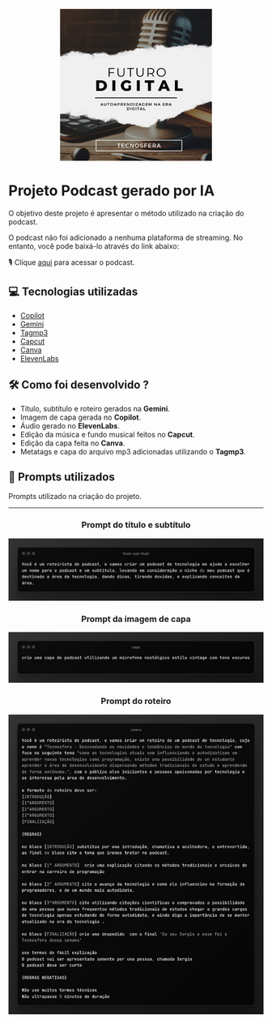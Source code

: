 <p align="center">
<img 
    src="./assets/capa-podcast.png"
    width="300"
/>
</p>

# Projeto Podcast gerado por IA 
O objetivo deste projeto é apresentar o método utilizado na criação do podcast.

O podcast não foi adicionado a nenhuma plataforma de streaming. No entanto, você pode baixá-lo através do link abaixo:

🎙️ Clique [aqui](https://github.com/SergioSinhoca/projeto-podcast/blob/main/media/podcast.mp3) para acessar o podcast.


## 💻 Tecnologias utilizadas 
- [Copilot](https://copilot.microsoft.com/) 
- [Gemini](https://gemini.google.com/)
- [Tagmp3](https://tagmp3.net/)
- [Capcut](https://www.capcut.com/pt-br/)
- [Canva](https://www.canva.com/)
- [ElevenLabs](https://elevenlabs.io/)


## 🛠️ Como foi desenvolvido ?

- Título, subtítulo e roteiro gerados na **Gemini**.
- Imagem de capa gerada no **Copilot**.
- Áudio gerado no **ElevenLabs**.
- Edição da música e fundo musical feitos no **Capcut**.
- Edição da capa feita no **Canva**.
- Metatags e capa do arquivo mp3 adicionadas utilizando o **Tagmp3**.

## 🤖 Prompts utilizados

Prompts utilizado na criação do projeto.

---

<h3 align="center">Prompt do título e subtítulo</h3>

<p align="center">
<img 
    src="./assets/titulo-sub-titulo.png"
    width="600"
/>
</p>

<h3 align="center">Prompt da imagem de capa</h3> 

<p align="center">
<img 
    src="./assets/capa.png"
    width="600"
/>
</p>

<h3 align="center">Prompt do roteiro</h3> 

<p align="center">
<img 
    src="./assets/roteiro.png"
    width="600"
/>
</p>

